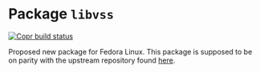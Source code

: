# Package `libvss`

[![Copr build status](https://copr.fedorainfracloud.org/coprs/dvraaij/ada/package/libvss/status_image/last_build.png)](https://copr.fedorainfracloud.org/coprs/dvraaij/ada/package/libvss/)

Proposed new package for Fedora Linux. This package is supposed to be on parity with the upstream repository found [here](https://github.com/AdaCore/vss).